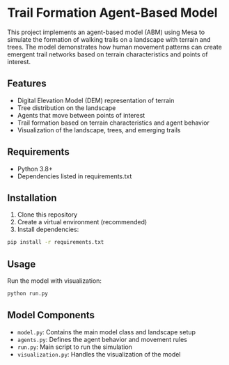 # Trail Formation Agent-Based Model

This project implements an agent-based model (ABM) using Mesa to simulate the formation of walking trails on a landscape with terrain and trees. The model demonstrates how human movement patterns can create emergent trail networks based on terrain characteristics and points of interest.

## Features

- Digital Elevation Model (DEM) representation of terrain
- Tree distribution on the landscape
- Agents that move between points of interest
- Trail formation based on terrain characteristics and agent behavior
- Visualization of the landscape, trees, and emerging trails

## Requirements

- Python 3.8+
- Dependencies listed in requirements.txt

## Installation

1. Clone this repository
2. Create a virtual environment (recommended)
3. Install dependencies:
```bash
pip install -r requirements.txt
```

## Usage

Run the model with visualization:
```bash
python run.py
```

## Model Components

- `model.py`: Contains the main model class and landscape setup
- `agents.py`: Defines the agent behavior and movement rules
- `run.py`: Main script to run the simulation
- `visualization.py`: Handles the visualization of the model 